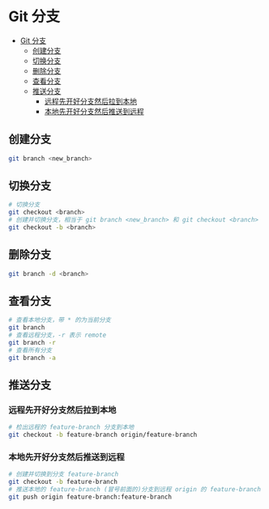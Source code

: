 # Git 分支

- [Git 分支](#git-分支)
  - [创建分支](#创建分支)
  - [切换分支](#切换分支)
  - [删除分支](#删除分支)
  - [查看分支](#查看分支)
  - [推送分支](#推送分支)
    - [远程先开好分支然后拉到本地](#远程先开好分支然后拉到本地)
    - [本地先开好分支然后推送到远程](#本地先开好分支然后推送到远程)

## 创建分支

```bash
git branch <new_branch>
```

## 切换分支

```bash
# 切换分支
git checkout <branch>
# 创建并切换分支，相当于 git branch <new_branch> 和 git checkout <branch>
git checkout -b <branch>
```

## 删除分支

```bash
git branch -d <branch>
```

## 查看分支

```bash
# 查看本地分支，带 * 的为当前分支
git branch
# 查看远程分支，-r 表示 remote
git branch -r
# 查看所有分支
git branch -a
```

## 推送分支

### 远程先开好分支然后拉到本地

```bash
# 检出远程的 feature-branch 分支到本地
git checkout -b feature-branch origin/feature-branch
```

### 本地先开好分支然后推送到远程

```bash
# 创建并切换到分支 feature-branch
git checkout -b feature-branch
# 推送本地的 feature-branch (冒号前面的)分支到远程 origin 的 feature-branch (冒号后面的)分支(没有会自动创建)
git push origin feature-branch:feature-branch
```
